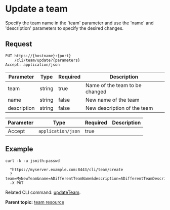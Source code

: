 # Update a team

Specify the team name in the 'team' parameter and use the 'name' and 'description' parameters to specify the desired changes.

## Request

```
PUT https://{hostname}:{port}
    /cli/team/update?{parameters}
Accept: application/json

```

|Parameter|Type|Required|Description|
|---------|----|--------|-----------|
|team|string|true|Name of the team to be changed|
|name|string|false|New name of the team|
|description|string|false|New description of the team|

|Parameter|Type|Required|Description|
|---------|----|--------|-----------|
|Accept|`application/json`|true| |

## Example

```
curl -k -u jsmith:passwd 
   
  "https://myserver.example.com:8443/cli/team/create
  ?team=MyNewTeam&name=ADifferentTeamName&description=ADifferentTeamDescription" 
  -X PUT
```

Related CLI command: [updateTeam](udclient_updateteam.md).

**Parent topic:** [team resource](../../com.udeploy.api.doc/topics/rest_cli_team.md)

